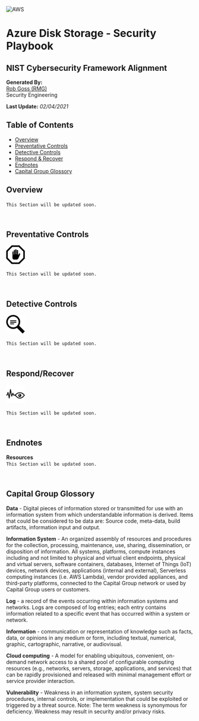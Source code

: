 <img src="https://upload.wikimedia.org/wikipedia/commons/a/a8/Microsoft_Azure_Logo.svg" alt="AWS" width="400"/>

# Azure Disk Storage - Security Playbook <!-- omit in toc -->

## NIST Cybersecurity Framework Alignment <!-- omit in toc -->

**Generated By:**  
[Rob Goss (RMG)](https://cgweb3/profile/RMG)
<br>
Security Engineering

**Last Update:** *02/04/2021*

## Table of Contents <!-- omit in toc -->
- [Overview](#overview)
- [Preventative Controls](#Preventative-Controls)
- [Detective Controls](#Detective-Controls)
- [Respond & Recover](#Respond/Recover)
- [Endnotes](#Endnotes)
- [Capital Group Glossory](#Capital-Group-Glossory) 

## Overview

`This Section will be updated soon.`

<br>

## Preventative Controls
<img src="/docs/img/Prevent.png" width="50"><br>

`This Section will be updated soon.`

<br>

## Detective Controls
<img src="/docs/img/Detect.png" width="50"><br>

`This Section will be updated soon.`

<br>

## Respond/Recover
<img src="/docs/img/Monitor.png" width="50"><br>

`This Section will be updated soon.`

<br>

## Endnotes
**Resources**<br>
`This Section will be updated soon.`

<br>

## Capital Group Glossory 
**Data** - Digital pieces of information stored or transmitted for use with an information system from which understandable information is derived. Items that could be considered to be data are: Source code, meta-data, build artifacts, information input and output.  
 
**Information System** - An organized assembly of resources and procedures for the collection, processing, maintenance, use, sharing, dissemination, or disposition of information. All systems, platforms, compute instances including and not limited to physical and virtual client endpoints, physical and virtual servers, software containers, databases, Internet of Things (IoT) devices, network devices, applications (internal and external), Serverless computing instances (i.e. AWS Lambda), vendor provided appliances, and third-party platforms, connected to the Capital Group network or used by Capital Group users or customers.

**Log** - a record of the events occurring within information systems and networks. Logs are composed of log entries; each entry contains information related to a specific event that has occurred within a system or network.

**Information** - communication or representation of knowledge such as facts, data, or opinions in any medium or form, including textual, numerical, graphic, cartographic, narrative, or audiovisual. 

**Cloud computing** - A model for enabling ubiquitous, convenient, on-demand network access to a shared pool of configurable computing resources (e.g., networks, servers, storage, applications, and services) that can be rapidly provisioned and released with minimal management effort or service provider interaction.

**Vulnerability**  - Weakness in an information system, system security procedures, internal controls, or implementation that could be exploited or triggered by a threat source. Note: The term weakness is synonymous for deficiency. Weakness may result in security and/or privacy risks.